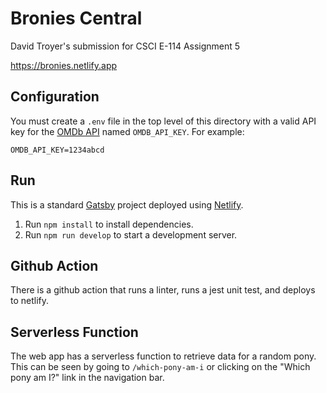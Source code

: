 # Bronies Central

David Troyer's submission for CSCI E-114 Assignment 5

https://bronies.netlify.app

## Configuration

You must create a `.env` file in the top level of this directory with a valid API key for the [OMDb API](https://www.omdbapi.com) named `OMDB_API_KEY`. For example:

```properties
OMDB_API_KEY=1234abcd
```

## Run

This is a standard [Gatsby](https://www.gatsbyjs.com) project deployed using [Netlify](https://netlify.com).

1. Run `npm install` to install dependencies.
2. Run `npm run develop` to start a development server.

## Github Action

There is a github action that runs a linter, runs a jest unit test, and deploys to netlify.

## Serverless Function

The web app has a serverless function to retrieve data for a random pony. This can be seen by going to `/which-pony-am-i` or clicking on the "Which pony am I?" link in the navigation bar.
